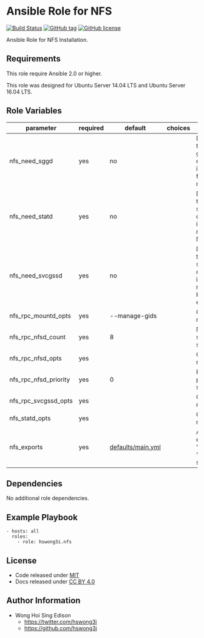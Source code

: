 Ansible Role for NFS
====================

[![Build Status](https://travis-ci.org/pantarei/ansible-role-nfs.svg?branch=master)](https://travis-ci.org/pantarei/ansible-role-nfs)
[![GitHub tag](https://img.shields.io/github/tag/pantarei/ansible-role-nfs.svg)](https://github.com/pantarei/ansible-role-nfs)
[![GitHub license](https://img.shields.io/github/license/pantarei/ansible-role-nfs.svg)](https://github.com/pantarei/ansible-role-nfs/blob/master/LICENSE)

Ansible Role for NFS Installation.

Requirements
------------

This role require Ansible 2.0 or higher.

This role was designed for Ubuntu Server 14.04 LTS and Ubuntu Server 16.04 LTS.

Role Variables
--------------

<table>
<colgroup>
<col width="20%" />
<col width="20%" />
<col width="20%" />
<col width="20%" />
<col width="20%" />
</colgroup>
<thead>
<tr class="header">
<th>parameter</th>
<th>required</th>
<th>default</th>
<th>choices</th>
<th>comments</th>
</tr>
</thead>
<tbody>
<tr class="odd">
<td>nfs_need_sggd</td>
<td>yes</td>
<td>no</td>
<td></td>
<td>Do you want to start the gssd daemon? It is required for Kerberos mounts.</td>
</tr>
<tr class="even">
<td>nfs_need_statd</td>
<td>yes</td>
<td>no</td>
<td></td>
<td>Do you want to start the statd daemon? It is not needed for NFSv4.</td>
</tr>
<tr class="odd">
<td>nfs_need_svcgssd</td>
<td>yes</td>
<td>no</td>
<td></td>
<td>Do you want to start the svcgssd daemon? It is only required for Kerberos exports.</td>
</tr>
<tr class="even">
<td>nfs_rpc_mountd_opts</td>
<td>yes</td>
<td>--manage-gids</td>
<td></td>
<td>Options for rpc.mountd.</td>
</tr>
<tr class="odd">
<td>nfs_rpc_nfsd_count</td>
<td>yes</td>
<td>8</td>
<td></td>
<td>Number of servers to start up.</td>
</tr>
<tr class="even">
<td>nfs_rpc_nfsd_opts</td>
<td>yes</td>
<td></td>
<td></td>
<td>Options for rpc.nfsd.</td>
</tr>
<tr class="odd">
<td>nfs_rpc_nfsd_priority</td>
<td>yes</td>
<td>0</td>
<td></td>
<td>Runtime priority of server.</td>
</tr>
<tr class="even">
<td>nfs_rpc_svcgssd_opts</td>
<td>yes</td>
<td></td>
<td></td>
<td>Options for rpc.svcgssd.</td>
</tr>
<tr class="odd">
<td>nfs_statd_opts</td>
<td>yes</td>
<td></td>
<td></td>
<td>Options for rpc.statd.</td>
</tr>
<tr class="even">
<td>nfs_exports</td>
<td>yes</td>
<td><a href="https://github.com/pantarei/ansible-role-nfs/blob/master/defaults/main.yml">defaults/main.yml</a></td>
<td></td>
<td>A list of exports in &quot;folder&quot;: &quot;options&quot; style.</td>
</tr>
</tbody>
</table>

Dependencies
------------

No additional role dependencies.

Example Playbook
----------------

    - hosts: all
      roles:
        - role: hswong3i.nfs

License
-------

-   Code released under [MIT](https://github.com/pantarei/ansible-role-nfs/blob/master/LICENSE)
-   Docs released under [CC BY 4.0](http://creativecommons.org/licenses/by/4.0/)

Author Information
------------------

-   Wong Hoi Sing Edison
    -   <a href="https://twitter.com/hswong3i" class="uri" class="uri">https://twitter.com/hswong3i</a>
    -   <a href="https://github.com/hswong3i" class="uri" class="uri">https://github.com/hswong3i</a>

